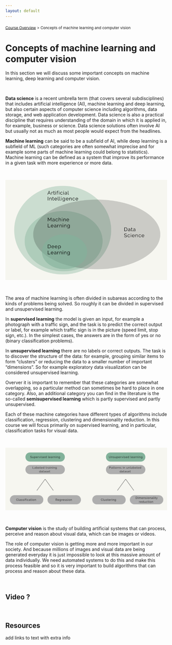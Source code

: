 ```yaml
---
layout: default
---
```


<sub>[Course Overview](index.md) > Concepts of machine learning and computer vision</sub>

# Concepts of machine learning and computer vision

In this section we will discuss some important concepts on machine learning, deep learning and computer vision.

 
<br/>

**Data science** is a recent umbrella term (that covers several subdisciplines) that includes artificial intelligence (AI), machine learning and deep learning, but also certain aspects of computer science including algorithms, data storage, and web application development. Data science is also a practical discipline that requires understanding of the domain in which it is applied in, for example, business or science. Data science solutions often involve AI but usually not as much as most people would expect from the headlines.

**Machine learning** can be said to be a subfield of AI, while deep learning is a subfield of ML (such categories are often somewhat imprecise and for example some parts of machine learning could belong to statistics). Machine learning can be defined as a system that improve its performance in a given task with more experience or more data.


<br/>

![concepts](./images/concepts.png)

<br/>

The area of machine learning is often divided in subareas according to the kinds of problems being solved. So roughly it can be divided in supervised and unsupervised learning.

In **supervised learning** the model is given an input, for example a photograph with a traffic sign, and the task is to predict the correct output or label, for example which traffic sign is in the picture (speed limit, stop sign, etc.). In the simplest cases, the answers are in the form of yes or no (binary classification problems).

In **unsupervised learning** there are no labels or correct outputs. The task is to discover the structure of the data: for example, grouping similar items to form “clusters” or reducing the data to a smaller number of important “dimensions”. So for example exploratory data visualization can be considered unsupervised learning.

Overver it is important to remember that these categories are somewhat overlapping, so a particular method can sometimes be hard to place in one category. Also, an additional category you can find in the literature is the so-called **semisupervised learning** which is partly supervised and partly unsupervised.

Each of these machine categories have different types of algorithms include classification, regression, clustering and dimensionality reduction. In this course we will focus primarily on supervised learning, and in particular, classification tasks for visual data. 


<br/>

![ML-areas](./images/ML_areas.png)

<br/>

**Computer vision** is the study of building artificial systems that can process, perceive and reason about visual data, which can be images or videos.

The role of computer vision is getting more and more important in our society. And because millions of images and visual data are being generated everyday it is just impossible to look at this massive amount of data individually. We need automated systems to do this and make this process feasible and so it is very important to build algorithms that can process and reason about these data. 


<br/>

 ## Video ?


<br/>

## Resources

add links to text with extra info